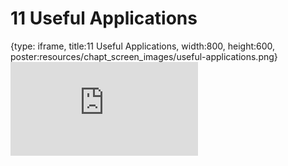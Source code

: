# 11 Useful Applications
 
{type: iframe, title:11 Useful Applications, width:800, height:600, poster:resources/chapt_screen_images/useful-applications.png}
![](https://datatrail-jhu.github.io/01_chromebookintro/no_toc/useful-applications.html)
 

 
